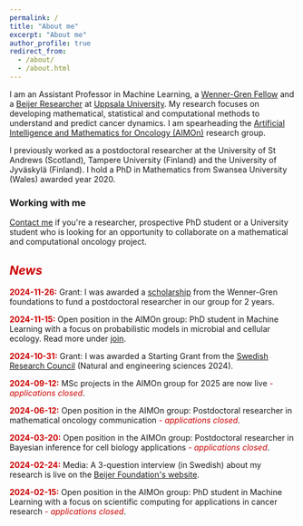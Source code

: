 ```yaml
---
permalink: /
title: "About me"
excerpt: "About me"
author_profile: true
redirect_from: 
  - /about/
  - /about.html
---
```


<p>
I am an Assistant Professor in Machine Learning, a 
<a href="https://www.swgc.org/">Wenner-Gren Fellow</a> and a  
<a href="https://beijerstiftelsen.se/en/partners/the-beijer-laboratory-ai-research">Beijer Researcher</a> at 
<a href="https://www.uu.se/en">Uppsala University</a>. 
My research focuses on developing mathematical, statistical and computational methods to understand and predict cancer dynamics. 
I am spearheading the 
<a href="https://sarahamis.github.io/group/">Artificial Intelligence and Mathematics for Oncology (AIMOn)</a> 
research group. 
</p>

<p>
I previously worked as a postdoctoral researcher at the University of St Andrews (Scotland), Tampere University (Finland) and the University of Jyväskylä (Finland). I hold a PhD in Mathematics from Swansea University (Wales) awarded year 2020.
</p>

### Working with me

<a href="https://sarahamis.github.io/contact/">Contact me</a> 
if you're a researcher, prospective PhD student or a University student who is looking for an opportunity to collaborate on a mathematical and computational oncology project. 

## <span style="color: #cc0000;">*News*</span>

<p>
<span style="color: #cc0000;"><b>2024-11-26:</b></span> Grant: I was awarded a <a href="https://www.swgc.org/postdoktorsstipendier-sverige">scholarship</a> from the Wenner-Gren foundations to fund a postdoctoral researcher in our group for 2 years. 
</p>
  
<p>
<span style="color: #cc0000;"><b>2024-11-15:</b></span> Open position in the AIMOn group: PhD student in Machine Learning with a focus on probabilistic models in microbial and cellular ecology. Read more under <a href="https://sarahamis.github.io/join/">join</a>.
</p>

<p>
<span style="color: #cc0000;"><b>2024-10-31:</b></span> Grant: I was awarded a Starting Grant from the <a href="https://www.vr.se/english.html">Swedish Research Council</a> (Natural and engineering sciences 2024). 
</p>

<p>
<span style="color: #cc0000;"><b>2024-09-12:</b></span> MSc projects in the AIMOn group for 2025 are now live <span style="color: #cc0000;"><i> - applications closed</i></span>.
</p>

<p>
<span style="color: #cc0000;"><b>2024-06-12:</b></span> Open position in the AIMOn group: Postdoctoral researcher in mathematical oncology communication <span style="color: #cc0000;"><i> - applications closed</i></span>.
</p>

<p>
<span style="color: #cc0000;"><b>2024-03-20:</b></span> Open position in the AIMOn group: Postdoctoral researcher in Bayesian inference for cell biology applications <span style="color: #cc0000;"><i> - applications closed</i></span>.
</p>


<p>
<span style="color: #cc0000;"><b>2024-02-24:</b></span> Media: A 3-question interview (in Swedish) about my research is live on the <a href="https://www.beijerstiftelsen.se/nyheter/3-fr%C3%A5gor-till-nya-beijerforskaren-sara-hamis">Beijer Foundation's website</a>.
</p>

<p>
<span style="color: #cc0000;"><b>2024-02-15:</b></span> Open position in the AIMOn group: PhD student in Machine Learning with a focus on scientific computing for applications in cancer research <span style="color: #cc0000;"><i> - applications closed</i></span>.
</p>



 
